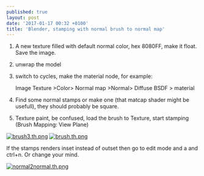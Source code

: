 ```yaml
---
published: true
layout: post
date: '2017-01-17 00:32 +0100'
title: 'Blender, stamping with normal brush to normal map'
---
```

1. A new texture filled with default normal color, hex 8080FF, make it float. Save the image.
2. unwrap the model
3. switch to cycles, make the material node, for example:  

    Image Texture >Color> Normal map >Normal> Diffuse BSDF > material
    
4. Find some normal stamps or make one (that matcap shader might be usefull), they should probably be square.
5. Texture paint, be confused, load the brush to Texture, start stamping (Brush Mapping: View Plane)

[![brush3.th.png](https://cdn.scrot.moe/images/2017/01/17/brush3.th.png)](https://scrot.moe/image/11dwL) [![brush.th.png](https://cdn.scrot.moe/images/2017/01/17/brush.th.png)](https://scrot.moe/image/11UQA)

If the stamps renders inset instead of outset then go to edit mode and a and ctrl+n. Or change your mind.

[![normal2normal.th.png](https://cdn.scrot.moe/images/2017/01/17/normal2normal.th.png)](https://cdn.scrot.moe/images/2017/01/17/normal2normal.png)
